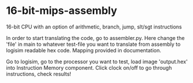 # 16-bit-mips-assembly
16-bit CPU with an option of arithmetic, branch, jump, slt/sgt instructions

In order to start translating the code, go to assembler.py. Here change the 'file' in main to whatever test-file you want to translate from assembly to logisim readable hex code. Mapping provided in documentation.

Go to logisim, go to the processor you want to test, load image 'output.hex' into Instruction Memory component. Click clock on/off to go through instructions, check results!
